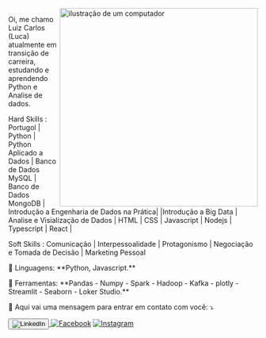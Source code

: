 <img src="https://raw.githubusercontent.com/MicaelliMedeiros/micaellimedeiros/master/image/computer-illustration.png" alt="ilustração de um computador" min-width="400px" max-width="400px" width="400px" align="right">

<p align="left"> 
 Oi, me chamo Luiz Carlos (Luca) atualmente em transição de carreira, estudando e aprendendo Python e Analise de dados. 
 
 Hard Skills : Portugol | Python | Python Aplicado a Dados | Banco de Dados MySQL | Banco de Dados MongoDB | Introdução a Engenharia de Dados na Prática|
 |Introdução a Big Data | Analise e Visialização de Dados | HTML | CSS | Javascript | Nodejs | Typescript | React | 

 Soft Skills : Comunicação | Interpessoalidade | Protagonismo | Negociação e Tomada de Decisão | Marketing Pessoal

</p>

<p align="left">
  🦄 Linguagens: **Python, Javascript.**
</p>

<p align="left">
  💼 Ferramentas: **Pandas - Numpy - Spark - Hadoop - Kafka - plotly -  Streamlit - Seaborn - Loker Studio.**
</p>

<p align="left">
  💌 Aqui vai uma mensagem para entrar em contato com você: ⤵️
</p>



<a href= "https://www.linkedin.com/in/luiz-carlos-gomes-032001171/" target="_blank">
                        <button class="profile-button">
                           <img src="https://img.shields.io/badge/-Linkedin-0e76a8?style=flat-square&logo=Linkedin&logoColor=white&link=https://www.linkedin.com/feed/" alt="LinkedIn"/> </button> </a>

  <a href= "https://www.facebook.com/luiz.gomes.3532/" target="_blank">
   <img src="https://img.shields.io/badge/-Facebook-3b5998?style=flat-square&labelColor=3b5998&logo=facebook&logoColor=white&link=https://www.facebook.com/luiz.gomes.3532" alt="Facebook"/></a>

  <a href="#" title="Instagram">
  <img src="https://img.shields.io/badge/-Instagram-DF0174?style=flat-square&labelColor=DF0174&logo=instagram&logoColor=white&link=LINK-DO-SEU-INSTAGRAM" alt="Instagram"/></a>
</p>



